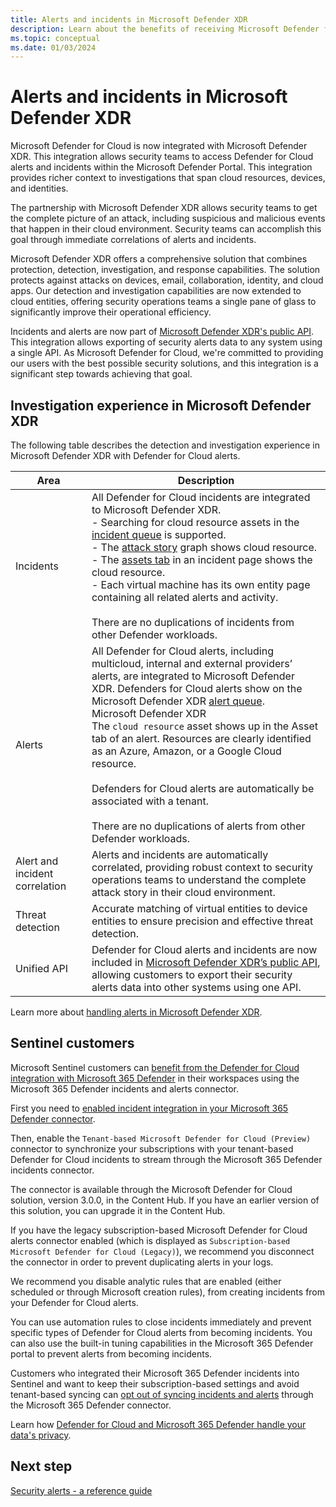 ```yaml
---
title: Alerts and incidents in Microsoft Defender XDR
description: Learn about the benefits of receiving Microsoft Defender for Cloud's alerts in Microsoft Defender XDR 
ms.topic: conceptual
ms.date: 01/03/2024
---
```


# Alerts and incidents in Microsoft Defender XDR

Microsoft Defender for Cloud is now integrated with Microsoft Defender XDR. This integration allows security teams to access Defender for Cloud alerts and incidents within the Microsoft Defender Portal. This integration provides richer context to investigations that span cloud resources, devices, and identities.

The partnership with Microsoft Defender XDR allows security teams to get the complete picture of an attack, including suspicious and malicious events that happen in their cloud environment. Security teams can accomplish this goal through immediate correlations of alerts and incidents.

Microsoft Defender XDR offers a comprehensive solution that combines protection, detection, investigation, and response capabilities. The solution protects against attacks on devices, email, collaboration, identity, and cloud apps. Our detection and investigation capabilities are now extended to cloud entities, offering security operations teams a single pane of glass to significantly improve their operational efficiency.

Incidents and alerts are now part of [Microsoft Defender XDR's public API](/microsoft-365/security/defender/api-overview). This integration allows exporting of security alerts data to any system using a single API. As Microsoft Defender for Cloud, we're committed to providing our users with the best possible security solutions, and this integration is a significant step towards achieving that goal.

## Investigation experience in Microsoft Defender XDR

The following table describes the detection and investigation experience in Microsoft Defender XDR with Defender for Cloud alerts.

| Area | Description |
|--|--|
| Incidents | All Defender for Cloud incidents are integrated to Microsoft Defender XDR. <br> - Searching for cloud resource assets in the [incident queue](/microsoft-365/security/defender/incident-queue) is supported. <br> - The [attack story](/microsoft-365/security/defender/investigate-incidents#attack-story) graph shows cloud resource. <br> - The [assets tab](/microsoft-365/security/defender/investigate-incidents#assets) in an incident page shows the cloud resource. <br> - Each virtual machine has its own entity page containing all related alerts and activity. <br> <br> There are no duplications of incidents from other Defender workloads. |
| Alerts  | All Defender for Cloud alerts, including multicloud, internal and external providers’ alerts, are integrated to Microsoft Defender XDR. Defenders for Cloud alerts show on the Microsoft Defender XDR [alert queue](/microsoft-365/security/defender-endpoint/alerts-queue-endpoint-detection-response). <br>Microsoft Defender XDR<br> The `cloud resource` asset shows up in the Asset tab of an alert. Resources are clearly identified as an Azure, Amazon, or a Google Cloud resource. <br> <br> Defenders for Cloud alerts are automatically be associated with a tenant. <br> <br> There are no duplications of alerts from other Defender workloads.|
| Alert and incident correlation | Alerts and incidents are automatically correlated, providing robust context to security operations teams to understand the complete attack story in their cloud environment. |
| Threat detection | Accurate matching of virtual entities to device entities to ensure precision and effective threat detection. |
| Unified API | Defender for Cloud alerts and incidents are now included in [Microsoft Defender XDR’s public API](/microsoft-365/security/defender/api-overview), allowing customers to export their security alerts data into other systems using one API. |

Learn more about [handling alerts in Microsoft Defender XDR](/microsoft-365/security/defender/microsoft-365-security-center-defender-cloud).

## Sentinel customers

Microsoft Sentinel customers can [benefit from the Defender for Cloud integration with Microsoft 365 Defender](../sentinel/ingest-defender-for-cloud-incidents.md) in their workspaces using the Microsoft 365 Defender incidents and alerts connector.

First you need to [enabled incident integration in your Microsoft 365 Defender connector](../sentinel/connect-microsoft-365-defender.md).

Then, enable the `Tenant-based Microsoft Defender for Cloud (Preview)` connector to synchronize your subscriptions with your tenant-based Defender for Cloud incidents to stream through the Microsoft 365 Defender incidents connector.

The connector is available through the Microsoft Defender for Cloud solution, version 3.0.0, in the Content Hub. If you have an earlier version of this solution, you can upgrade it in the Content Hub.

If you have the legacy subscription-based Microsoft Defender for Cloud alerts connector enabled (which is displayed as `Subscription-based Microsoft Defender for Cloud (Legacy)`), we recommend you disconnect the connector in order to prevent duplicating alerts in your logs.

We recommend you disable analytic rules that are enabled (either scheduled or through Microsoft creation rules), from creating incidents from your Defender for Cloud alerts.

You can use automation rules to close incidents immediately and prevent specific types of Defender for Cloud alerts from becoming incidents. You can also use the built-in tuning capabilities in the Microsoft 365 Defender portal to prevent alerts from becoming incidents.

Customers who integrated their Microsoft 365 Defender incidents into Sentinel and want to keep their subscription-based settings and avoid tenant-based syncing can [opt out of syncing incidents and alerts](/microsoft-365/security/defender/microsoft-365-security-center-defender-cloud) through the Microsoft 365 Defender connector.

Learn how [Defender for Cloud and Microsoft 365 Defender handle your data's privacy](data-security.md#defender-for-cloud-and-microsoft-defender-365-defender-integration).

## Next step

[Security alerts - a reference guide](alerts-reference.md)
